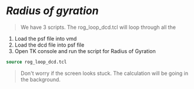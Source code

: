 # *Radius of gyration*

> We have 3 scripts. The rog_loop_dcd.tcl will loop through all the 

1. Load the psf file into vmd
2. Load the dcd file into psf file
3. Open TK console and run the script for Radius of Gyration

```tcl
source rog_loop_dcd.tcl
```
> Don't worry if the screen looks stuck. The calculation will be going in the background.
